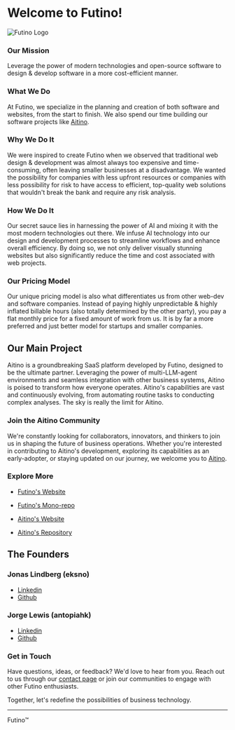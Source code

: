 # Welcome to Futino!

![Futino Logo](https://futi.no/logo.png)

### Our Mission
Leverage the power of modern technologies and open-source software to design & develop software in a more cost-efficient manner.
### What We Do
At Futino, we specialize in the planning and creation of both software and websites, from the start to finish. We also spend our time building our software projects like [Aitino](https://aiti.no).
### Why We Do It
We were inspired to create Futino when we observed that traditional web design & development was almost always too expensive and time-consuming, often leaving smaller businesses at a disadvantage. We wanted the possibility for companies with less upfront resources or companies with less possibility for risk to have access to efficient, top-quality web solutions that wouldn't break the bank and require any risk analysis.
### How We Do It
Our secret sauce lies in harnessing the power of AI and mixing it with the most modern technologies out there. We infuse AI technology into our design and development processes to streamline workflows and enhance overall efficiency. By doing so, we not only deliver visually stunning websites but also significantly reduce the time and cost associated with web projects.
### Our Pricing Model
Our unique pricing model is also what differentiates us from other web-dev and software companies. Instead of paying highly unpredictable & highly inflated billable hours (also totally determined by the other party), you pay a flat monthly price for a fixed amount of work from us. It is by far a more preferred and just better model for startups and smaller companies.

## Our Main Project
Aitino is a groundbreaking SaaS platform developed by Futino, designed to be the ultimate partner. Leveraging the power of multi-LLM-agent environments and seamless integration with other business systems, Aitino is poised to transform how everyone operates. Aitino's capabilities are vast and continuously evolving, from automating routine tasks to conducting complex analyses. The sky is really the limit for Aitino.
### Join the Aitino Community
We're constantly looking for collaborators, innovators, and thinkers to join us in shaping the future of business operations. Whether you're interested in contributing to Aitino's development, exploring its capabilities as an early-adopter, or staying updated on our journey, we welcome you to [Aitino](https://aiti.no).

### Explore More
- [Futino's Website](https://futi.no)
- [Futino's Mono-repo](https://github.com/futino/futino)

- [Aitino's Website](https://aiti.no)
- [Aitino's Repository](https://github.com/futino/aitino)

## The Founders
### Jonas Lindberg (eksno)
- [Linkedin](https://www.linkedin.com/in/eksno/)
- [Github](https://github.com/eksno)
### Jorge Lewis (antopiahk)
- [Linkedin](https://linkedin/in/jorge-lewis)
- [Github](https://github.com/antopiahk)

### Get in Touch

Have questions, ideas, or feedback? We'd love to hear from you. Reach out to us through our [contact page](https://futi.no/contact) or join our communities to engage with other Futino enthusiasts.

Together, let's redefine the possibilities of business technology.

---

Futino™
